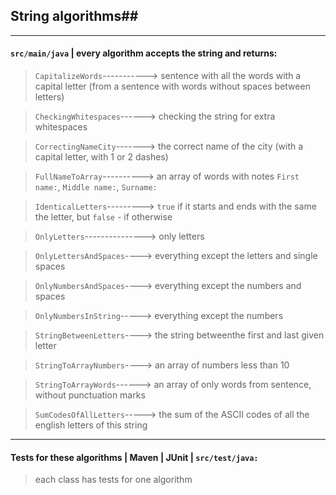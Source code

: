 ## String algorithms##
***
#### `src/main/java` | every algorithm accepts the string and returns: ####

> `CapitalizeWords`-----------> sentence with all the words with a capital letter (from a sentence with words without spaces between letters)

> `CheckingWhitespaces`------> checking the string for extra whitespaces

> `CorrectingNameCity`-------> the correct name of the city (with a capital letter, with 1 or 2 dashes)

> `FullNameToArray`----------> an array of words with notes `First name:`, `Middle name:`, `Surname:`

> `IdenticalLetters`---------> `true` if it starts and ends with the same the letter, but `false` - if otherwise

> `OnlyLetters`---------------> only letters

> `OnlyLettersAndSpaces`----> everything except the letters and single spaces

> `OnlyNumbersAndSpaces`----> everything except the numbers and spaces

> `OnlyNumbersInString`-----> everything except the numbers

> `StringBetweenLetters`----> the string betweenthe first and last given letter

> `StringToArrayNumbers`----> an array of numbers less than 10

> `StringToArrayWords`------> an array of only words from sentence, without punctuation marks

> `SumCodesOfAllLetters`-----> the sum of the ASCII codes of all the english letters of this string
> 
***

#### Tests for these algorithms | Maven | JUnit | `src/test/java:` ####

> each class has tests for one algorithm
